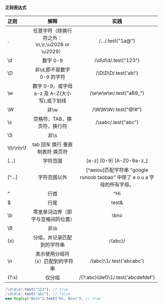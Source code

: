 #### 正则表达式

| 正则       |                       解释                       |                                   实践                                    |
| :--------- | :----------------------------------------------: | :-----------------------------------------------------------------------: |
| .          | 任意字符（除换行符之外：\n,\r,\u2028 or \u2029） |                             /.../.test("1a@")                             |
| \d         |                     数字 0-9                     |                           /\d\d\d/.test("123")                            |
| \D         |            非\d,即不是数字 0-9 的字符            |                           /\D\D\D/.test('ab!')                            |
| \w         |   数字 0-9，或字母 a-z 及 A-Z(大小写),或下划线   |                         /\w\w\w\w/.test("aB9\_")                          |
| \W         |                       非\w                       |                           /\W\W\W/.test("@!#")                            |
| \s         |           空格符，TAB，换页符，换行符            |                            /\sabc/.test("abc")                            |
| \S         |                       非\s                       |
| \t\r\n\v\f |         tab 回车 换行 垂直制表符 换页符          |
| [...]      |                     字符范围                     |                         [a-z] [0-9] [A-Z0-9a-z_]                          |
| [^...]     |                   字符范围以外                   | [^aeiou]匹配字符串 "google runoob taobao" 中除了 e o u a 字母的所有字母。 |
| ^          |                       行首                       |                                    ^Hi                                    |
| $          |                       行尾                       |                                   test&                                   |
| \b         |        零宽单词边界（即字与空格间的位置）        |                                   \bno                                    |
| \B         |                       非\b                       |
| (x)        |            分组，并记录匹配到的字符串            |                                  /(abc)/                                  |
| \n         |        表示使用分组符（x）匹配到的字符串         |                         /(abc)\1/.test('abcabc')                          |
| (?:x)      |                      仅分组                      |                    /(?:abc)(def)\1/.test('abcdefdef')                     |

```js
/\d\d\d/.test("123"); // true
/\d\d\d/.test("abc"); // false
new RegExp("Bosn").test("Hi, Bosn"); // true
```
